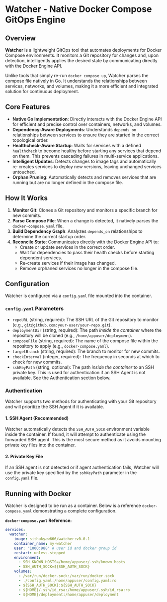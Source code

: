 # Watcher - Native Docker Compose GitOps Engine

## Overview

**Watcher** is a lightweight GitOps tool that automates deployments for Docker Compose environments. It monitors a Git repository for changes and, upon detection, intelligently applies the desired state by communicating directly with the Docker Engine API.

Unlike tools that simply re-run `docker compose up`, Watcher parses the compose file natively in Go. It understands the relationships between services, networks, and volumes, making it a more efficient and integrated solution for continuous deployment.

## Core Features

- **Native Go Implementation**: Directly interacts with the Docker Engine API for efficient and precise control over containers, networks, and volumes.
- **Dependency-Aware Deployments**: Understands `depends_on` relationships between services to ensure they are started in the correct topological order.
- **Healthcheck-Aware Startup**: Waits for services with a defined `healthcheck` to become healthy before starting any services that depend on them. This prevents cascading failures in multi-service applications.
- **Intelligent Updates**: Detects changes to image tags and automatically re-creates services to deploy new versions, leaving unchanged services untouched.
- **Orphan Pruning**: Automatically detects and removes services that are running but are no longer defined in the compose file.

## How It Works

1.  **Monitor Git**: Clones a Git repository and monitors a specific branch for new commits.
2.  **Parse Compose File**: When a change is detected, it natively parses the `docker-compose.yaml` file.
3.  **Build Dependency Graph**: Analyzes `depends_on` relationships to determine the correct startup order.
4.  **Reconcile State**: Communicates directly with the Docker Engine API to:
    - Create or update services in the correct order.
    - Wait for dependencies to pass their health checks before starting dependent services.
    - Re-create services if their image has changed.
    - Remove orphaned services no longer in the compose file.

## Configuration

Watcher is configured via a `config.yaml` file mounted into the container.

### `config.yaml` Parameters

- `repoURL` (string, required): The SSH URL of the Git repository to monitor (e.g., `git@github.com:your-user/your-repo.git`).
- `deploymentDir` (string, required): The path _inside the container_ where the repository will be cloned (e.g., `/home/appuser/deployment`).
- `composeFile` (string, required): The name of the compose file within the repository to apply (e.g., `docker-compose.yaml`).
- `targetBranch` (string, required): The branch to monitor for new commits.
- `checkInterval` (integer, required): The frequency in seconds at which to check for new commits.
- `sshKeyPath` (string, optional): The path _inside the container_ to an SSH private key. This is used for authentication if an SSH Agent is not available. See the Authentication section below.

### Authentication

Watcher supports two methods for authenticating with your Git repository and will prioritize the SSH Agent if it is available.

#### 1. SSH Agent (Recommended)

Watcher automatically detects the `SSH_AUTH_SOCK` environment variable inside the container. If found, it will attempt to authenticate using the forwarded SSH agent. This is the most secure method as it avoids mounting private key files into the container.

#### 2. Private Key File

If an SSH agent is not detected or if agent authentication fails, Watcher will use the private key specified by the `sshKeyPath` parameter in the `config.yaml` file.

## Running with Docker

Watcher is designed to be run as a container. Below is a reference `docker-compose.yaml` demonstrating a complete configuration.

**`docker-compose.yaml` Reference:**

```yaml
services:
  watcher:
    image: sithukyaw666/watcher:v0.0.1
    container_name: my-watcher
    user: "1000:988" # user id and docker group id
    restart: unless-stopped
    environment:
      - SSH_KNOWN_HOSTS=/home/appuser/.ssh/known_hosts
      - SSH_AUTH_SOCK=${SSH_AUTH_SOCK}
    volumes:
      - /var/run/docker.sock:/var/run/docker.sock
      - ./config.yaml:/home/appuser/config.yaml:ro
      - ${SSH_AUTH_SOCK}:${SSH_AUTH_SOCK}
      - ${HOME}/.ssh/id_rsa:/home/appuser/.ssh/id_rsa:ro
      - ${HOME}/deployment:/home/appuser/deployment
```
